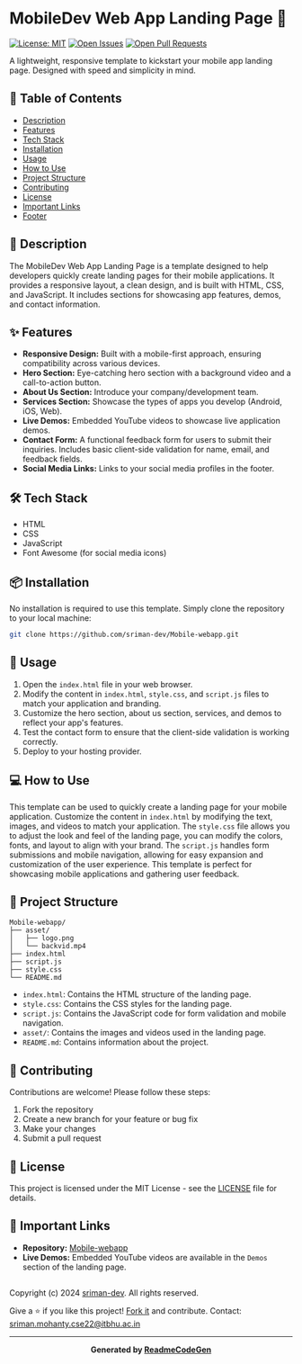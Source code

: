 # MobileDev Web App Landing Page 👋

[![License: MIT](https://img.shields.io/badge/License-MIT-yellow.svg)](https://opensource.org/licenses/MIT)
[![Open Issues](https://img.shields.io/github/issues/sriman-dev/Mobile-webapp)](https://github.com/sriman-dev/Mobile-webapp/issues)
[![Open Pull Requests](https://img.shields.io/github/pulls/sriman-dev/Mobile-webapp)](https://github.com/sriman-dev/Mobile-webapp/pulls)

A lightweight, responsive template to kickstart your mobile app landing page. Designed with speed and simplicity in mind.

## 📌 Table of Contents

- [Description](#-description)
- [Features](#-features)
- [Tech Stack](#-tech-stack)
- [Installation](#-installation)
- [Usage](#-usage)
- [How to Use](#-how-to-use)
- [Project Structure](#-project-structure)
- [Contributing](#-contributing)
- [License](#-license)
- [Important Links](#-important-links)
- [Footer](#-footer)

## 📝 Description

The MobileDev Web App Landing Page is a template designed to help developers quickly create landing pages for their mobile applications. It provides a responsive layout, a clean design, and is built with HTML, CSS, and JavaScript. It includes sections for showcasing app features, demos, and contact information.

## ✨ Features

- **Responsive Design:** Built with a mobile-first approach, ensuring compatibility across various devices.
- **Hero Section:** Eye-catching hero section with a background video and a call-to-action button.
- **About Us Section:** Introduce your company/development team.
- **Services Section:** Showcase the types of apps you develop (Android, iOS, Web).
- **Live Demos:** Embedded YouTube videos to showcase live application demos.
- **Contact Form:** A functional feedback form for users to submit their inquiries. Includes basic client-side validation for name, email, and feedback fields.
- **Social Media Links:** Links to your social media profiles in the footer.

## 🛠️ Tech Stack

- HTML
- CSS
- JavaScript
- Font Awesome (for social media icons)

## 📦 Installation

No installation is required to use this template. Simply clone the repository to your local machine:

```bash
git clone https://github.com/sriman-dev/Mobile-webapp.git
```

## 🚀 Usage

1.  Open the `index.html` file in your web browser.
2.  Modify the content in `index.html`, `style.css`, and `script.js` files to match your application and branding.
3.  Customize the hero section, about us section, services, and demos to reflect your app's features.
4.  Test the contact form to ensure that the client-side validation is working correctly.
5.  Deploy to your hosting provider.

## 💻 How to Use

This template can be used to quickly create a landing page for your mobile application.  Customize the content in `index.html` by modifying the text, images, and videos to match your application. The `style.css` file allows you to adjust the look and feel of the landing page, you can modify the colors, fonts, and layout to align with your brand. The `script.js` handles form submissions and mobile navigation, allowing for easy expansion and customization of the user experience.  This template is perfect for showcasing mobile applications and gathering user feedback.

## 📂 Project Structure

```
Mobile-webapp/
├── asset/
│   ├── logo.png
│   └── backvid.mp4
├── index.html
├── script.js
├── style.css
└── README.md
```

- `index.html`: Contains the HTML structure of the landing page.
- `style.css`: Contains the CSS styles for the landing page.
- `script.js`: Contains the JavaScript code for form validation and mobile navigation.
- `asset/`: Contains the images and videos used in the landing page.
- `README.md`: Contains information about the project.

## 🤝 Contributing

Contributions are welcome! Please follow these steps:

1.  Fork the repository
2.  Create a new branch for your feature or bug fix
3.  Make your changes
4.  Submit a pull request

## 📜 License

This project is licensed under the MIT License - see the [LICENSE](https://opensource.org/licenses/MIT) file for details.

## 🔗 Important Links

- **Repository:** [Mobile-webapp](https://github.com/sriman-dev/Mobile-webapp)
- **Live Demos:** Embedded YouTube videos are available in the `Demos` section of the landing page.

## <footer>

Copyright (c) 2024 [sriman-dev](https://github.com/sriman-dev). All rights reserved.

Give a ⭐️ if you like this project! [Fork it](https://github.com/sriman-dev/Mobile-webapp) and contribute.
Contact: sriman.mohanty.cse22@itbhu.ac.in
</footer>


---
**<p align="center">Generated by [ReadmeCodeGen](https://www.readmecodegen.com/)</p>**